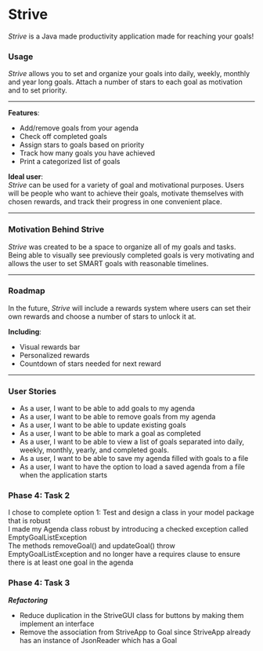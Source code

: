 # Strive
*Strive* is a Java made productivity application made for reaching your goals!

### Usage
 *Strive* allows you to set and organize your goals into daily, weekly, monthly and year long goals. Attach a number of stars to each goal as motivation and to set priority.
***
**Features**:
- Add/remove goals from your agenda
- Check off completed goals
- Assign stars to goals based on priority
- Track how many goals you have achieved
- Print a categorized list of goals


**Ideal user**:  
*Strive* can be used for a variety of goal and motivational purposes. Users will be people who want to achieve their goals, motivate themselves with chosen rewards, and track their progress in one convenient place.
***
### Motivation Behind Strive
*Strive* was created to be a space to organize all of my goals and tasks. Being able to visually see previously completed goals is very motivating and allows the user to set SMART goals with reasonable timelines.
***
### Roadmap
In the future, *Strive* will include a rewards system where users can set their own rewards and choose a number of stars to unlock it at.  

**Including**:  
- Visual rewards bar  
- Personalized rewards
- Countdown of stars needed for next reward
***

### User Stories   
 
- As a user, I want to be able to add goals to my agenda
- As a user, I want to be able to remove goals from my agenda
- As a user, I want to be able to update existing goals
- As a user, I want to be able to mark a goal as completed
- As a user, I want to be able to view a list of goals separated into daily, weekly, monthly, yearly, and completed goals.
- As a user, I want to be able to save my agenda filled with goals to a file
- As a user,  I want to have the option to load a saved agenda from a file when the application starts

### Phase 4: Task 2
I chose to complete option 1: Test and design a class in your model package that is robust <br>
I made my Agenda class robust by introducing a checked exception called EmptyGoalListException <br>
The methods removeGoal() and updateGoal() throw EmptyGoalListException and no  longer have a requires clause to ensure there is at least one goal in the agenda

### Phase 4: Task 3
***Refactoring***

- Reduce duplication in the StriveGUI class for buttons by making them implement an interface
- Remove the association from StriveApp to Goal since StriveApp already has an instance of JsonReader which has a Goal
